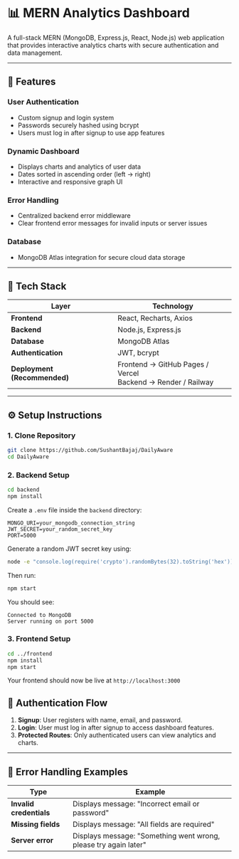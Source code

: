 # 📊 MERN Analytics Dashboard

A full-stack MERN (MongoDB, Express.js, React, Node.js) web application that provides interactive analytics charts with secure authentication and data management.

---

## 🚀 Features

### User Authentication
- Custom signup and login system
- Passwords securely hashed using bcrypt
- Users must log in after signup to use app features

### Dynamic Dashboard
- Displays charts and analytics of user data
- Dates sorted in ascending order (left → right)
- Interactive and responsive graph UI

### Error Handling
- Centralized backend error middleware
- Clear frontend error messages for invalid inputs or server issues

### Database
- MongoDB Atlas integration for secure cloud data storage

---

## 🧩 Tech Stack

| Layer | Technology |
|-------|------------|
| **Frontend** | React, Recharts, Axios |
| **Backend** | Node.js, Express.js |
| **Database** | MongoDB Atlas |
| **Authentication** | JWT, bcrypt |
| **Deployment (Recommended)** | Frontend → GitHub Pages / Vercel<br>Backend → Render / Railway |

---

## ⚙️ Setup Instructions

### 1. Clone Repository

```bash
git clone https://github.com/SushantBajaj/DailyAware
cd DailyAware
```

### 2. Backend Setup

```bash
cd backend
npm install
```

Create a `.env` file inside the `backend` directory:

```env
MONGO_URI=your_mongodb_connection_string
JWT_SECRET=your_random_secret_key
PORT=5000
```

Generate a random JWT secret key using:

```bash
node -e "console.log(require('crypto').randomBytes(32).toString('hex'))"
```

Then run:

```bash
npm start
```

You should see:

```
Connected to MongoDB
Server running on port 5000
```

### 3. Frontend Setup

```bash
cd ../frontend
npm install
npm start
```

Your frontend should now be live at `http://localhost:3000`



## 🔐 Authentication Flow

1. **Signup**: User registers with name, email, and password.
2. **Login**: User must log in after signup to access dashboard features.
3. **Protected Routes**: Only authenticated users can view analytics and charts.

---

## 🧠 Error Handling Examples

| Type | Example |
|------|---------|
| **Invalid credentials** | Displays message: "Incorrect email or password" |
| **Missing fields** | Displays message: "All fields are required" |
| **Server error** | Displays message: "Something went wrong, please try again later" |

